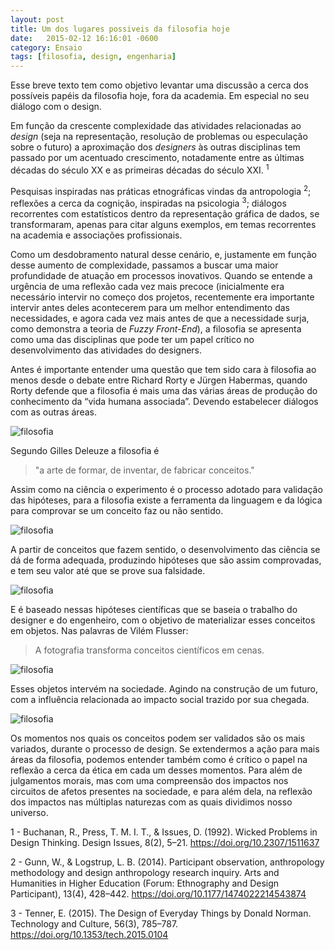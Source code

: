 ```yaml
---
layout: post
title: Um dos lugares possiveis da filosofia hoje
date:   2015-02-12 16:16:01 -0600
category: Ensaio
tags: [filosofia, design, engenharia]
---
```


Esse breve texto tem como objetivo levantar uma discussão a cerca dos possíveis papéis da filosofia hoje, fora da academia. Em especial no seu diálogo com o design.

Em função da crescente complexidade das atividades relacionadas ao *design* (seja na representação, resolução de problemas ou especulação sobre o futuro) a aproximação dos *designers* às outras disciplinas tem passado por um acentuado crescimento, notadamente entre as últimas décadas do século XX e as primeiras décadas do século XXI. <sup>1</sup>

Pesquisas inspiradas nas práticas etnográficas vindas da antropologia <sup>2</sup>; reflexões a cerca da cognição, inspiradas na psicologia <sup>3</sup>; diálogos recorrentes com estatísticos dentro da representação gráfica de dados, se transformaram, apenas para citar alguns exemplos, em temas recorrentes na academia e associações profissionais.

Como um desdobramento natural desse cenário, e, justamente em função desse aumento de complexidade, passamos a buscar uma maior profundidade de atuação em processos inovativos. Quando se entende a urgência de uma reflexão cada vez mais precoce (inicialmente era necessário intervir no começo dos projetos, recentemente era importante intervir antes deles acontecerem para um melhor entendimento das necessidades, e agora cada vez mais antes de que a necessidade surja, como demonstra a teoria de *Fuzzy Front-End*), a filosofia se apresenta como uma das disciplinas que pode ter um papel crítico no desenvolvimento das atividades do designers. 

Antes é importante entender uma questão que tem sido cara à filosofia ao menos desde o debate entre Richard Rorty e Jürgen Habermas, quando Rorty defende que a filosofia é mais uma das várias áreas de produção do conhecimento da “vida humana associada”. Devendo estabelecer diálogos com as outras áreas. 


![filosofia](http://mabuse.art.br/images/FilosofiaHoje-01.png)

Segundo Gilles Deleuze a filosofia é 
> "a arte de formar, de inventar, de fabricar conceitos." 

Assim como na ciência o experimento é o processo adotado para validação das hipóteses, para a filosofia existe a ferramenta da linguagem e da lógica para comprovar se um conceito faz ou não sentido. 

![filosofia](http://mabuse.art.br/images/FilosofiaHoje-02.png)

A partir de conceitos que fazem sentido, o desenvolvimento das ciência se dá de forma adequada, produzindo hipóteses que são assim comprovadas, e tem seu valor até que se prove sua falsidade.

![filosofia](http://mabuse.art.br/images/FilosofiaHoje-03.png)

E é baseado nessas hipóteses científicas que se baseia o trabalho do designer e do engenheiro, com o objetivo de materializar esses conceitos em objetos. Nas palavras de Vilém Flusser:
>A fotografia transforma conceitos científicos em cenas. 

![filosofia](http://mabuse.art.br/images/FilosofiaHoje-04.png)

Esses objetos intervém na sociedade. Agindo na construção de um futuro, com a influência relacionada ao impacto social trazido por sua chegada.

![filosofia](http://mabuse.art.br/images/FilosofiaHoje-05.png)

Os momentos nos quais os conceitos podem ser validados são os mais variados, durante o processo de design. Se extendermos a ação para mais áreas da filosofia, podemos entender também como é crítico o papel na reflexão a cerca da ética em cada um desses momentos. Para além de julgamentos morais, mas com uma compreensão dos impactos nos circuitos de afetos presentes na sociedade, e para além dela, na reflexão dos impactos nas múltiplas naturezas com as quais dividimos nosso universo.


1 - Buchanan, R., Press, T. M. I. T., & Issues, D. (1992). Wicked Problems in Design Thinking. Design Issues, 8(2), 5–21. https://doi.org/10.2307/1511637

2 - Gunn, W., & Logstrup, L. B. (2014). Participant observation, anthropology methodology and design anthropology research inquiry. Arts and Humanities in Higher Education (Forum: Ethnography and Design Participant), 13(4), 428–442. https://doi.org/10.1177/1474022214543874

3 - Tenner, E. (2015). The Design of Everyday Things by Donald Norman. Technology and Culture, 56(3), 785–787. https://doi.org/10.1353/tech.2015.0104
